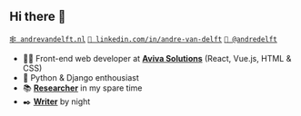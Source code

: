 ## Hi there 👋 

[`🕸️ andrevandelft.nl`](https://andrevandelft.nl) [`🔗 linkedin.com/in/andre-van-delft`](https://www.linkedin.com/in/andre-van-delft/) [`📸 @andredelft`](https://instagram.com/@andredelft)

* 🧑‍💻 Front-end web developer at [**Aviva Solutions**](https://avivasolutions.nl) (React, Vue.js, HTML & CSS)
* 🐍 Python & Django enthousiast
* 📚 [**Researcher**](https://github.com/andredelft/phusis-index) in my spare time
* ✒️ [**Writer**](https://andrevandelft.nl/essays) by night
